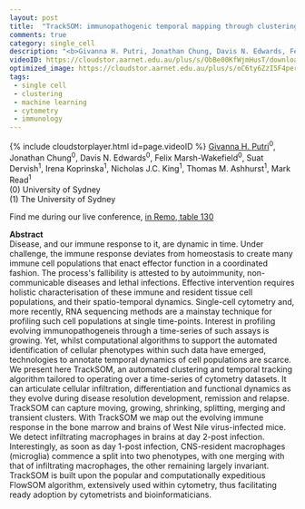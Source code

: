 ```yaml
---
layout: post
title:  "TrackSOM: immunopathogenic temporal mapping through clustering time-series cytometry data"
comments: true
category: single_cell
description: "<b>Givanna H. Putri, Jonathan Chung, Davis N. Edwards, Felix Marsh-Wakefield, Suat Dervish, Irena Koprinska, Nicholas J.C. King, Thomas M. Ashhurst, Mark Read</b><br/>Disease, and our immune response to it, are dynami..."
videoID: https://cloudstor.aarnet.edu.au/plus/s/ObBe00KfWjmHusT/download
optimized_image: https://cloudstor.aarnet.edu.au/plus/s/oC6ty6ZzI5F4per/download
tags:
 - single cell
 - clustering
 - machine learning
 - cytometry
 - immunology
---
```

{% include cloudstorplayer.html id=page.videoID %}
<u>Givanna H. Putri</u><sup>0</sup>, Jonathan Chung<sup>0</sup>, Davis N. Edwards<sup>0</sup>, Felix Marsh-Wakefield<sup>0</sup>, Suat Dervish<sup>1</sup>, Irena Koprinska<sup>1</sup>, Nicholas J.C. King<sup>1</sup>, Thomas M. Ashhurst<sup>1</sup>, Mark Read<sup>1</sup><br/>
\(0\) University of Sydney<br/>
\(1\) The University of Sydney

Find me during our live conference, [in Remo, table 130](https://remo.co)

<b>Abstract</b><br/>
Disease, and our immune response to it, are dynamic in time. Under challenge, the immune response deviates from homeostasis to create many immune cell populations that enact effector function in a coordinated fashion. The process's fallibility is attested to by autoimmunity, non-communicable diseases and lethal infections. Effective intervention requires holistic characterisation of these immune and resident tissue cell populations, and their spatio-temporal dynamics. Single-cell cytometry and, more recently, RNA sequencing methods are a mainstay technique for profiling such cell populations at single time-points. Interest in profiling evolving immunopathogeneis through a time-series of such assays is growing. Yet, whilst computational algorithms to support the automated identification of cellular phenotypes within such data have emerged, technologies to annotate temporal dynamics of cell populations are scarce. We present here TrackSOM, an automated clustering and temporal tracking algorithm tailored to operating over a time-series of cytometry datasets. It can articulate cellular infiltration, differentiation and functional dynamics as they evolve during disease resolution development, remission and relapse. TrackSOM can capture moving, growing, shrinking, splitting, merging and transient clusters. With TrackSOM we map out the evolving immune response in the bone marrow and brains of West Nile virus-infected mice. We detect infiltrating macrophages in brains at day 2-post infection. Interestingly, as soon as day 1-post infection, CNS-resident macrophages \(microglia\) commence a split into two phenotypes, with one merging with that of infiltrating macrophages, the other remaining largely invariant. TrackSOM is built upon the popular and computationally expeditious FlowSOM algorithm, extensively used within cytometry, thus facilitating ready adoption by cytometrists and bioinformaticians.

